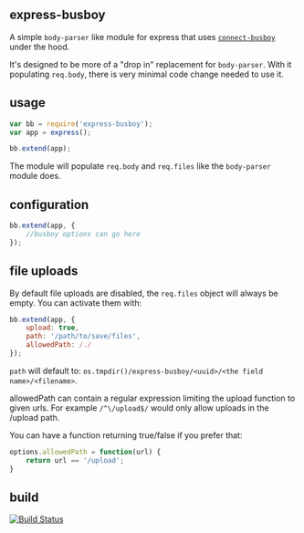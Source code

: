 express-busboy
--------------

A simple `body-parser` like module for express that
uses [`connect-busboy`](https://github.com/mscdex/connect-busboy) under the hood.

It's designed to be more of a "drop in" replacement for `body-parser`.
With it populating `req.body`, there is very minimal code change needed to use it.

usage
-----

```js
var bb = require('express-busboy');
var app = express();

bb.extend(app);
```

The module will populate `req.body` and `req.files` like the `body-parser` module does.

configuration
-------------

```js
bb.extend(app, {
    //busboy options can go here
});
```

file uploads
------------

By default file uploads are disabled, the `req.files` object will always be empty. You can activate them with:

```js
bb.extend(app, {
    upload: true,
    path: '/path/to/save/files',
    allowedPath: /./
});
```

`path` will default to: `os.tmpdir()/express-busboy/<uuid>/<the field name>/<filename>`.

allowedPath can contain a regular expression limiting the upload function to given urls. For example `/^\/upload$/` would only allow uploads in the /upload path.


You can have a function returning true/false if you prefer that:

```js
options.allowedPath = function(url) {
    return url == '/upload';
}
```

build
-----

[![Build Status](https://travis-ci.org/yahoo/express-busboy.svg?branch=master)](https://travis-ci.org/yahoo/express-busboy)
